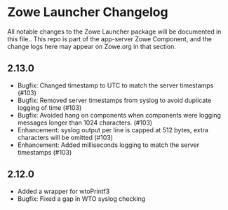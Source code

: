 # Zowe Launcher Changelog

All notable changes to the Zowe Launcher package will be documented in this file..
This repo is part of the app-server Zowe Component, and the change logs here may appear on Zowe.org in that section.

## 2.13.0

- Bugfix: Changed timestamp to UTC to match the server timestamps (#103)
- Bugfix: Removed server timestamps from syslog to avoid duplicate logging of time (#103)
- Bugfix: Avoided hang on components when components were logging messages longer than 1024 characters. (#103)
- Enhancement: syslog output per line is capped at 512 bytes, extra characters will be omitted (#103)
- Enhancement: Added milliseconds logging to match the server timestamps (#103)

## 2.12.0
- Added a wrapper for wtoPrintf3
- Bugfix: Fixed a gap in WTO syslog checking